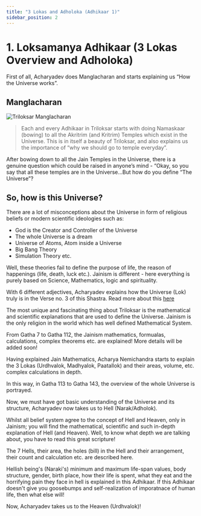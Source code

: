 ```yaml
---
title: "3 Lokas and Adholoka (Adhikaar 1)"
sidebar_position: 2
---
```


# 1. Loksamanya Adhikaar (3 Lokas Overview and Adholoka)

First of all, Acharyadev does Manglacharan and starts explaining us “How the Universe works”.

## Manglacharan

![Triloksar Manglacharan](/img/triloksar.png "Triloksar Manglacharan")

> Each and every Adhikaar in Triloksar starts with doing Namaskaar (bowing) to all the Akritrim (and Kritrim) Temples which exist in the Universe. This is in itself a beauty of Triloksar, and also explains us the importance of “why we should go to temple everyday”.

After bowing down to all the Jain Temples in the Universe, there is a genuine question which could be raised in anyone’s mind - “Okay, so you say that all these temples are in the Universe…But how do you define “The Universe”?

## So, how is this Universe?

There are a lot of misconceptions about the Universe in form of religious beliefs or modern scientific ideologies such as:

- God is the Creator and Controller of the Universe
- The whole Universe is a dream
- Universe of Atoms, Atom inside a Universe
- Big Bang Theory
- Simulation Theory etc.

Well, these theories fail to define the purpose of life, the reason of happenings (life, death, luck etc.). Jainism is different - here everything is purely based on Science, Mathematics, logic and spirituality.

With 6 different adjectives, Acharyadev explains how the Universe (Lok) truly is in the Verse no. 3 of this Shastra. Read more about this [here](/docs/Insights/How_Is_This_Universe)

The most unique and fascinating thing about Triloksar is the mathematical and scientific explanations that are used to define the Universe. Jainism is the only religion in the world which has well defined Mathematical System.

From Gatha 7 to Gatha 112, the Jainism mathematics, formualas, calculations, complex theorems etc. are explained! More details will be added soon!

Having explained Jain Mathematics, Acharya Nemichandra starts to explain the 3 Lokas (Urdhvalok, Madhyalok, Paatallok) and their areas, volume, etc. complex calculations in depth.

In this way, in Gatha 113 to Gatha 143, the overview of the whole Universe is portrayed.

Now, we must have got basic understanding of the Universe and its structure, Acharyadev now takes us to Hell (Narak/Adholok).

Whilst all belief system agree to the concept of Hell and Heaven, only in Jainism; you will find the mathematical, scientific and such in-depth explanation of Hell (and Heaven). Well, to know what depth we are talking about, you have to read this great scripture!

The 7 Hells, their area, the holes (bill) in the Hell and their arrangement, their count and calculation etc. are described here.

Hellish being's (Naraki's) minimum and maximum life-span values, body structure, gender, birth place, how their life is spent, what they eat and the horrifying pain they face in hell is explained in this Adhikaar. If this Adhikaar doesn't give you goosebumps and self-realization of imporatnace of human life, then what else will!

Now, Acharyadev takes us to the Heaven (Urdhvalok)!
